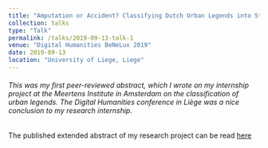 ```yaml
---
title: "Amputation or Accident? Classifying Dutch Urban Legends into Story Types with a Hierarchical Classifier"
collection: talks
type: "Talk"
permalink: /talks/2019-09-13-talk-1
venue: "Digital Humanities BeNeLux 2019"
date: 2019-09-13
location: "University of Liege, Liege"
---
```


###### This was my first peer-reviewed abstract, which I wrote on my internship project at the Meertens Institute in Amsterdam on the classification of urban legends. The Digital Humanities conference in Liège was a nice conclusion to my research internship.

The published extended abstract of my research project can be read [here](DH_Benelux_2019_paper_69.pdf)
